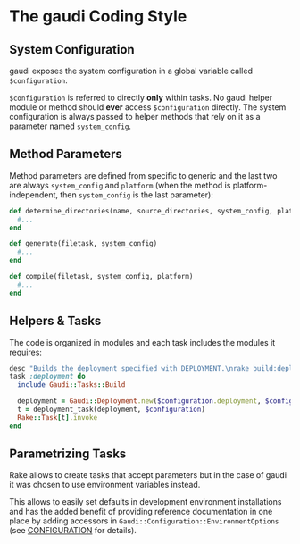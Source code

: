 # The gaudi Coding Style

## System Configuration

gaudi exposes the system configuration in a global variable called
`$configuration`.

`$configuration` is referred to directly **only** within tasks. No gaudi helper
module or method should **ever** access `$configuration` directly. The system
configuration is always passed to helper methods that rely on it as a parameter
named `system_config`.

## Method Parameters

Method parameters are defined from specific to generic and the last two are
always `system_config` and `platform` (when the method is platform-independent,
then `system_config` is the last parameter):

```ruby
def determine_directories(name, source_directories, system_config, platform)
  #...
end

def generate(filetask, system_config)
  #...
end

def compile(filetask, system_config, platform)
  #...
end
```

## Helpers & Tasks

The code is organized in modules and each task includes the modules it requires:

```ruby
desc "Builds the deployment specified with DEPLOYMENT.\nrake build:deployment DEPLOYMENT=Foo"
task :deployment do
  include Gaudi::Tasks::Build

  deployment = Gaudi::Deployment.new($configuration.deployment, $configuration)
  t = deployment_task(deployment, $configuration)
  Rake::Task[t].invoke
end
```

## Parametrizing Tasks

Rake allows to create tasks that accept parameters but in the case of gaudi it
was chosen to use environment variables instead.

This allows to easily set defaults in development environment installations and
has the added benefit of providing reference documentation in one place by
adding accessors in `Gaudi::Configuration::EnvironmentOptions` (see
[CONFIGURATION](CONFIGURATION.md) for details).
